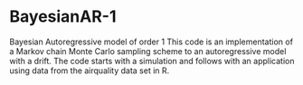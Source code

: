 # BayesianAR-1
Bayesian Autoregressive model of order 1
This code is an implementation of a Markov chain Monte Carlo sampling scheme to an autoregressive model with a drift. The code starts with a simulation and follows with an application using data from the airquality data set in R.
